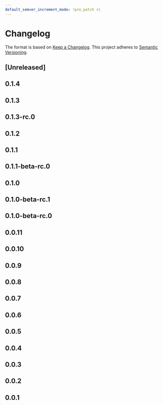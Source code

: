 ```yaml
---
default_semver_increment_mode: !pre_patch rc
---
```

# Changelog

The format is based on [Keep a Changelog](https://keepachangelog.com/en/1.0.0/). This project adheres to [Semantic Versioning](https://semver.org/spec/v2.0.0.html).

## \[Unreleased\]

## 0.1.4

## 0.1.3

## 0.1.3-rc.0

## 0.1.2

## 0.1.1

## 0.1.1-beta-rc.0

## 0.1.0

## 0.1.0-beta-rc.1

## 0.1.0-beta-rc.0

## 0.0.11

## 0.0.10

## 0.0.9

## 0.0.8

## 0.0.7

## 0.0.6

## 0.0.5

## 0.0.4

## 0.0.3

## 0.0.2

## 0.0.1
